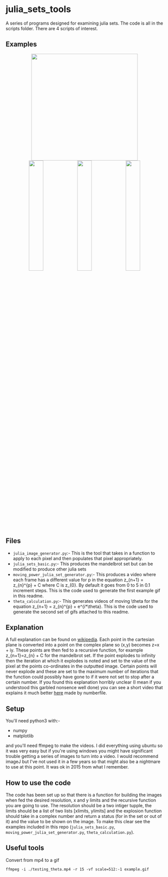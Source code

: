 # julia_sets_tools #
A series of programs designed for examining julia sets. The code is all in the scripts folder. There are 4 scripts of interest.  

## Examples ##

<div align="center"><img src='./high_res_powers.gif' height=340px></div>

<div align="center">
<img src='./theta_p2.gif' width=30%> <img src='./theta_p3.gif' width=30%> <img src='./theta_p15.gif' width=30%>
</div>

## Files ##

* `julia_image_generator.py`:- This is the tool that takes in a function to apply to each pixel and then populates that pixel appropriately.
* `julia_sets_basic.py`:- This produces the mandelbrot set but can be modified to produce other julia sets
* `moving_power_julia_set_generator.py`:- This produces a video where each frame has a different value for p in the equation z_{n+1} = z_{n}^{p} + C where C is z_{0}. By default it goes from 0 to 5 in 0.1 increment steps. This is the code used to generate the first example gif in this readme.
* `theta_calculation.py`:- This generates videos of moving \theta for  the equation z_{n+1} = z_{n}^{p} + e^{i*\theta}. This is the code used to generate the second set of gifs attached to this readme.

## Explanation ##

A full explanation can be found on [wikipedia](https://en.wikipedia.org/wiki/Julia_set). Each point in the cartesian plane is converted into a point on the complex plane so (x,y) becomes z=x + iy. These points are then fed to a recursive function, for example z_{n+1}=z_{n} + C for the mandelbrot set. If the point explodes to infinity then the iteration at which it explodes is noted and set to the value of the pixel at the points co-ordinates in the outputted image. Certain points will never explode and these are set to the maximum number of iterations that the function could possibly have gone to if it were not set to stop after a certain number. If you found this explanation horribly unclear (I mean if you understood this garbled nonsence well done) you can see a short video that explains it much better [here](https://www.youtube.com/watch?v=NGMRB4O922I) made by numberfile.

## Setup ##

You'll need python3 with:-

* numpy
* matplotlib

and you'll need ffmpeg to make the videos. I did everything using ubuntu so it was very easy but if you're using windows you might have significant trouble getting a series of images to turn into a video. I would recommend imageJ but I've not used it in a few years so that might also be a nightmare to use at this point. It was ok in 2015 from what I remember.

## How to use the code ##

The code has been set up so that there is a function for building the images when fed the desired resolution, x and y limits and the recursive function you are going to use. The resolution should be a two intiger tupple, the limits should be a list of two lists [xlimits, ylimits] and the explosion function should take in a complex number and return a status (for in the set or out of it) and the value to be shown on the image. To make this clear see the examples included in this repo (`julia_sets_basic.py`, `moving_power_julia_set_generator.py`, `theta_calculation.py`). 

## Useful tools ##

Convert from mp4 to a gif 

``ffmpeg -i ./testing_theta.mp4 -r 15 -vf scale=512:-1 example.gif``